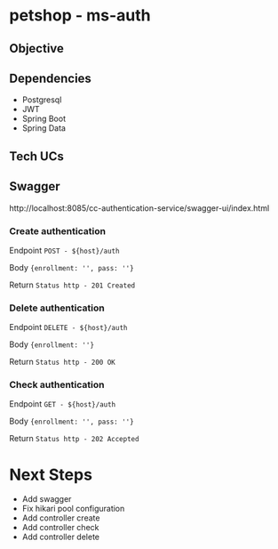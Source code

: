 # petshop - ms-auth

## Objective

## Dependencies

- Postgresql
- JWT
- Spring Boot
- Spring Data

## Tech UCs

## Swagger
http://localhost:8085/cc-authentication-service/swagger-ui/index.html


### Create authentication

Endpoint
`POST - ${host}/auth`

Body
`{enrollment: '', pass: ''}`

Return
`Status http - 201 Created`

### Delete authentication

Endpoint
`DELETE - ${host}/auth`

Body
`{enrollment: ''}`

Return
`Status http - 200 OK`

### Check authentication

Endpoint
`GET - ${host}/auth`

Body
`{enrollment: '', pass: ''}`

Return
`Status http - 202 Accepted`

# Next Steps

- Add swagger
- Fix hikari pool configuration
- Add controller create
- Add controller check 
- Add controller delete

